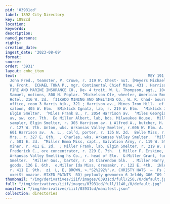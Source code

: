 ```yaml
---
pid: '03931cd'
label: 1892 City Directory
key: 1892cd
location: 
keywords: 
description: 
named_persons: 
rights: 
creation_date: 
ingest_date: '2023-08-09'
format: 
source: 
order: '3931'
layout: cmhc_item
text: '                                                        MEY 191 MIL  eEMeyers
  John Fred., teamster, P. Crowe, r. 319 W. Chest- nut. [Meyers Michael, lab, r. 211
  W. Front.  ICHAEL TONA P., mgr. Continental Chief Mine, 431 . Harrison av.  fICHIGAN
  FIRE AND MARINE INSURANCE CO., De- 4 troit, W. L. Thompson, agt., 104 W. 4th. Mickelsen
  Samuel, notions, 800 N. Poplar. ‘Mickelson Ole, wheeler, American Smelter.  ‘Midland
  Hotel, 216 W. 2d.  fI1KADO MINING AND SMELTING CO., W. R. Chad- bourne, gen’l manager,
  office, room 3 Harris bik., 321 ; Harrison av., Mines Iron Hill.  ef Miklick Frank,
  saloon, 405 W. Elm.  BMiklick Ignatz, lab, r. 219 W. Elm.  ‘Miklick Joseph, lab,
  Elgin Smelter.  ‘Miles Frank B., r. 2054 Harrison av.  ‘Miles Georgia Mrs., r. Harrison
  av, sw. cor. 7th.  Ee Miller Albert, lab, bds. Milwaukee House.  Miller Albert F.,
  sampler, Elgin Smelter, r. 305 Harrison av. i Alfred A., butcher, H. W. Penberthy,
  r. 127 W. 7th. Anton, wks. Arkansas Valley Smelter, r.606 W. Elm. A. Graham, physician,
  601 Harrison av.  A. L., col’d, porter, r. 135 W. 2d.  Belle Miss, r. 126 W. 6th.  Catherine
  Mrs., r. 327 E. 6th.  , Charles, wks. Arkansas Valley Smelter.  ‘Miller Ed., miner,
  r. 501 E. 3d.  “Miller Emma Miss, capt., Salvation Army, r. 119 W. 5th. Miller Erick,
  miner, r. 411 E. 2d.  ; Miller Frank, lab, Elgin Smelter, r. 219 W. Elm.  Miller
  Frederick C., ore concentrator, r. 229 E. 7th.  i Miller F. Erskine, stenographer,
  Arkansas Valley Smelting hs Co., r. head of Eln.  &-Miller Grant, furnaceman, American
  Smelter.  ‘Miller Gus., bartdr, r. 34 Clarendon blk.  . Miller Harry, second-hand
  goods, 126 E. 6th.  e.Miller Ida Miss, dressmkr, r. 122 E. 4th.  iNler Isaac, miner,
  r. 411 E. 9th.  zi  L, E, BROWN, ».°S2%292%".v, CHRISTY HATS  —  Fs Je QUINN, asx
  xxeiSt oxazar. MIXED PAINTS  BO) pepluuly gewoxexo 6 Jelddy G06 “09 1WOO STTAQVS) '
thumbnail: "/img/derivatives/iiif/images/03931cd/full/250,/0/default.jpg"
full: "/img/derivatives/iiif/images/03931cd/full/1140,/0/default.jpg"
manifest: "/img/derivatives/iiif/03931cd/manifest.json"
collection: directories
---
```

